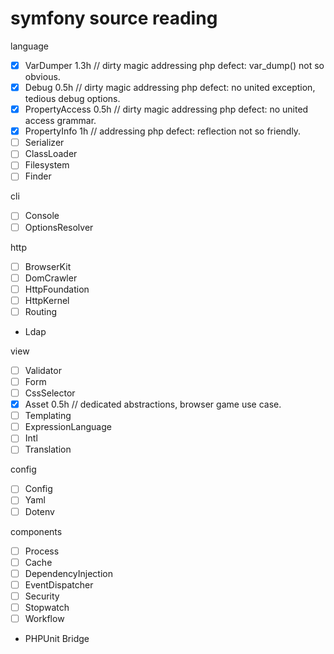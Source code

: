 # symfony source reading

language
- [x] VarDumper 1.3h // dirty magic addressing php defect: var_dump() not so obvious.
- [x] Debug 0.5h // dirty magic addressing php defect: no united exception, tedious debug options.
- [x] PropertyAccess 0.5h // dirty magic addressing php defect: no united access grammar.
- [x] PropertyInfo 1h // addressing php defect: reflection not so friendly.
- [ ] Serializer
- [ ] ClassLoader
- [ ] Filesystem
- [ ] Finder

cli
- [ ] Console
- [ ] OptionsResolver

http
- [ ] BrowserKit
- [ ] DomCrawler
- [ ] HttpFoundation
- [ ] HttpKernel
- [ ] Routing
- Ldap

view
- [ ] Validator
- [ ] Form
- [ ] CssSelector
- [x] Asset 0.5h // dedicated abstractions, browser game use case.
- [ ] Templating
- [ ] ExpressionLanguage
- [ ] Intl
- [ ] Translation

config
- [ ] Config
- [ ] Yaml
- [ ] Dotenv

components
- [ ] Process
- [ ] Cache
- [ ] DependencyInjection
- [ ] EventDispatcher
- [ ] Security
- [ ] Stopwatch
- [ ] Workflow
- PHPUnit Bridge